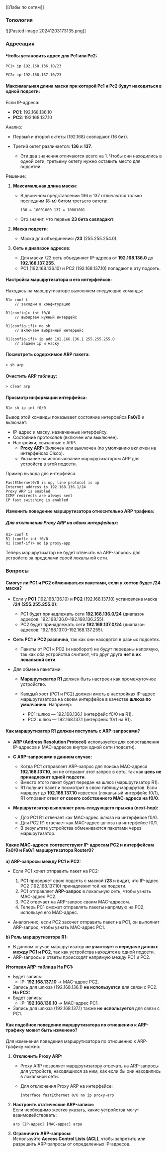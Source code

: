[[Лабы по сетям]]
### Топология 

![[Pasted image 20241203173135.png]]

### Адресация 

#### Чтобы установить адрес для Pc1 или Pc2:

``` shell
PC1> ip 192.168.136.10/23
```

``` shell 
PC2> ip 192.168.137.10/23
```

#### Максимальная длина маски при которой Pc1 и Pc2 будут находиться в одной подсети:

Если IP-адреса:

- **PC1**: 192.168.136.10
- **PC2**: 192.168.137.10

 Анализ:

- Первый и второй октеты (192.168) совпадают (16 бит).
- Третий октет различается: **136** и **137**.
	
    - Эти два значения отличаются всего на 1. Чтобы они находились в одной сети, третьему октету нужно оставить место для подсетей.

Решение:

1. **Максимальная длина маски**:
    
    - В двоичном представлении 136 и 137 отличаются только последним (8-м) битом третьего октета:
        
        `136 = 10001000 137 = 10001001`
        
    - Это значит, что первые **23 бита совпадают**.
	
2. **Маска подсети**:
    
    - Маска для объединения: **/23** (255.255.254.0).
    
3. **Сеть и диапазон адресов**:
    
    - Для маски /23 сеть объединяет IP-адреса от **192.168.136.0** до **192.168.137.255**.
    - PC1 (192.168.136.10) и PC2 (192.168.137.10) попадают в эту подсеть.

#### Настройка маршрутизатора и его интерфейсов:

Находясь на маршрутизаторе выполняем следующие команды:
``` shell
R1> conf t   
	// заходим в конфигурацию

R1(config)> int f0/0   
	// выбираем нужный интерфейс

R1(config-if)> no sh   
	// включаем выбранный интерфейс

R1(config-if)> ip add 192.168.136.1 255.255.255.0 
	// задаем ip и маску
```

#### Посмотреть содержимое ARP пакета:

``` shell 
> sh arp
```
#### Очистить ARP таблицу:

``` shell
> clear arp
```
#### Просмотр информации интерфейса:

``` shell
R1> sh ip int f0/0
```

Вывод этой команды показывает состояние интерфейса **Fa0/0** и включает:
- IP-адрес и маску, назначенные интерфейсу.
- Состояние протоколов (включен или выключен).
- Настройки, связанные с ARP:
    - **Proxy ARP:** Включен или выключен (по умолчанию включен на интерфейсах Cisco).
    - Указание на использование маршрутизатором ARP для устройств в этой подсети.

Пример вывода для интерфейса:
``` 
FastEthernet0/0 is up, line protocol is up
Internet address is 192.168.136.1/24
Proxy ARP is enabled
ICMP redirects are always sent
IP fast switching is enabled
```

#### Изменить поведение маршрутизатора относительно ARP трафика:

##### Для отключения Proxy ARP на обоих интерфейсах:
``` shell
R1> conf t
R1 (conf)> int f0/0
R1 (conf-if)> no ip proxy-app
```

Теперь маршрутизатор не будет отвечать на ARP-запросы для устройств за пределами своей локальной сети.

### Вопросы
#### Смогут ли РС1 и РС2 обмениваться пакетами, если у хостов будет /24 маска?

- Если у **PC1** (192.168.136.10) и **PC2** (192.168.137.10) установлена маска **/24 (255.255.255.0)**:
    
    - PC1 будет принадлежать сети **192.168.136.0/24** (диапазон адресов: 192.168.136.0–192.168.136.255).
    - PC2 будет принадлежать сети **192.168.137.0/24** (диапазон адресов: 192.168.137.0–192.168.137.255).
	
- **Сеть PC1 и PC2 различна**, так как они находятся в разных подсетях.
    
    - Пакеты от PC1 к PC2 (и наоборот) не будут переданы напрямую, так как оба устройства считают, что друг друга **нет в их локальной сети**.
    
- Для обмена пакетами:
    
	- **Маршрутизатор R1** должен быть настроен как промежуточное устройство.
	
    - Каждый хост (PC1 и PC2) должен иметь в настройках IP-адрес маршрутизатора на своем интерфейсе в качестве **шлюза по умолчанию**. Например:
	    
		- PC1: шлюз — 192.168.136.1 (интерфейс f0/0 на R1).
        - PC2: шлюз — 192.168.137.1 (интерфейс f0/1 на R1).

#### Как маршрутизатор R1 должен поступать с ARP-запросами?

- **ARP (Address Resolution Protocol)** используется для сопоставления IP-адресов и MAC-адресов внутри одной сети (подсети).
    
- **С ARP-запросами в данном случае:**
    
    - Когда PC1 отправляет ARP-запрос для поиска MAC-адреса **192.168.137.10**, он не отправит этот запрос в сеть, так как **цель не принадлежит одной подсети**.
    - Вместо этого пакет будет передан на шлюз (маршрутизатор R1).
    - R1 получит пакет и посмотрит в свою таблицу маршрутов. Если маршрут до **192.168.137.10** известен (локальный интерфейс f0/1), R1 отправит ответ **от своего собственного MAC-адреса на f0/0**.
    
- **Маршрутизатор выполняет роль следующего прыжка (next-hop):**
    
    - Для PC1 R1 отвечает как MAC-адрес шлюза на интерфейсе f0/0.
    - Для PC2 R1 отвечает как MAC-адрес шлюза на интерфейсе f0/1.
    - В результате устройства обмениваются пакетами через маршрутизатор.

#### Какие МАС-адреса соответствуют IP-адресам РС2 и интерфейсам Fa0/0 и Fa0/1 маршрутизатора Router0? 

 **a) ARP-запросы между PC1 и PC2:**

- Если PC1 хочет отправить пакет на PC2:
    
    1. PC1 проверяет свою подсеть с маской **/23** и видит, что IP-адрес PC2 (192.168.137.10) принадлежит той же подсети.
    2. PC1 отправляет **ARP-запрос** в локальную сеть, чтобы узнать MAC-адрес PC2.
    3. PC2 отвечает на ARP-запрос своим MAC-адресом.
    4. Теперь PC1 сможет отправлять пакеты напрямую на PC2, используя его MAC-адрес.
    
- Аналогично, если PC2 захочет отправить пакет на PC1, он выполнит ARP-запрос, чтобы узнать MAC-адрес PC1.

**b) Роль маршрутизатора R1:**

- В данном случае маршрутизатор **не участвует в передаче данных между PC1 и PC2**, так как устройства находятся в одной подсети.
- ARP-запросы и ответы происходят напрямую между PC1 и PC2.

**Итоговая ARP-таблица**
**На PC1:**
- Будет запись:
    - IP: **192.168.137.10** → MAC-адрес PC2.
- Запись для шлюза (192.168.136.1) **не используется** для связи с PC2.
**На PC2:**
- Будет запись:
    - IP: **192.168.136.10** → MAC-адрес PC1.
- Запись для шлюза (192.168.137.1) также **не используется** для связи с PC1.
#### Как подобное поведение маршрутизатора по отношению к ARP-трафику может быть изменено?

Для изменения поведения маршрутизатора по отношению к ARP-трафику можно:

1. **Отключить Proxy ARP:**
    
    - Proxy ARP позволяет маршрутизатору отвечать на ARP-запросы для устройств, находящихся за ним, как если бы они находились в локальной сети.
    - Для отключения Proxy ARP на интерфейсе:
        
        `interface fastEthernet 0/0 no ip proxy-arp`
        
2. **Настроить статические ARP-записи:**  
    Если необходимо жестко указать, какие устройства могут взаимодействовать:
    
    `arp [IP-адрес] [MAC-адрес] arpa`
    
3. **Ограничить ARP-запросы:**  
    Используйте **Access Control Lists (ACL)**, чтобы запретить или разрешить ARP-запросы от определенных IP-адресов.


